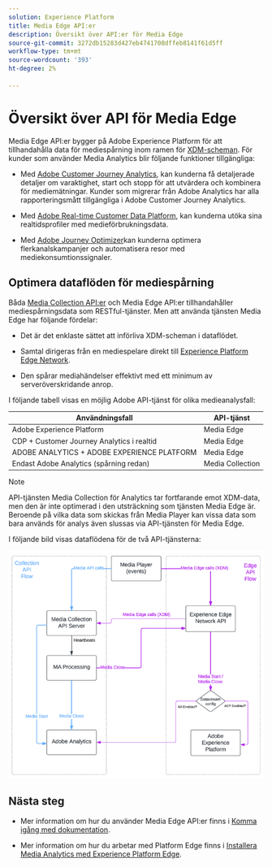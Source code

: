 ```yaml
---
solution: Experience Platform
title: Media Edge API:er
description: Översikt över API:er för Media Edge
source-git-commit: 3272db15283d427eb4741708dffeb8141f61d5ff
workflow-type: tm+mt
source-wordcount: '393'
ht-degree: 2%

---
```



# Översikt över API för Media Edge

Media Edge API:er bygger på Adobe Experience Platform för att tillhandahålla data för mediespårning inom ramen för [XDM-scheman](https://experienceleague.adobe.com/docs/experience-platform/xdm/home.html?lang=en#:~:text=Experience%20Data%20Model%20(XDM)%2C,the%20power%20of%20digital%20experiences). För kunder som använder Media Analytics blir följande funktioner tillgängliga:

* Med [Adobe Customer Journey Analytics](https://experienceleague.adobe.com/docs/analytics-platform/using/cja-overview/cja-overview.html?lang=en), kan kunderna få detaljerade detaljer om varaktighet, start och stopp för att utvärdera och kombinera för mediemätningar. Kunder som migrerar från Adobe Analytics har alla rapporteringsmått tillgängliga i Adobe Customer Journey Analytics.

* Med [Adobe Real-time Customer Data Platform](https://experienceleague.adobe.com/docs/experience-platform/rtcdp/overview.html?lang=sv), kan kunderna utöka sina realtidsprofiler med medieförbrukningsdata.

* Med [Adobe Journey Optimizer](https://experienceleague.adobe.com/docs/journey-optimizer/using/get-started/get-started.html?lang=en)kan kunderna optimera flerkanalskampanjer och automatisera resor med mediekonsumtionssignaler.


## Optimera dataflöden för mediespårning

Båda [Media Collection API:er](https://experienceleague.adobe.com/docs/media-analytics/using/implementation/streaming-media-apis/mc-api-overview.html?lang=en&amp;media-tracking-data-flows) och Media Edge API:er tillhandahåller mediespårningsdata som RESTful-tjänster. Men att använda tjänsten Media Edge har följande fördelar:

* Det är det enklaste sättet att införliva XDM-scheman i dataflödet.

* Samtal dirigeras från en mediespelare direkt till [Experience Platform Edge Network](https://experienceleague.adobe.com/docs/experience-platform/edge-network-server-api/overview.html?lang=en).

* Den spårar mediahändelser effektivt med ett minimum av serveröverskridande anrop.

I följande tabell visas en möjlig Adobe API-tjänst för olika medieanalysfall:

| Användningsfall | API-tjänst |
| -------- | ----------- |
| Adobe Experience Platform | Media Edge |
| CDP + Customer Journey Analytics i realtid | Media Edge |
| ADOBE ANALYTICS + ADOBE EXPERIENCE PLATFORM | Media Edge |
| Endast Adobe Analytics (spårning redan) | Media Collection |

>[!NOTE]
>
> API-tjänsten Media Collection för Analytics tar fortfarande emot XDM-data, men den är inte optimerad i den utsträckning som tjänsten Media Edge är. Beroende på vilka data som skickas från Media Player kan vissa data som bara används för analys även slussas via API-tjänsten för Media Edge.

I följande bild visas dataflödena för de två API-tjänsterna:

![Dataflöden för medieanalys](../assets/edge-api-dataflow.png)

## Nästa steg

* Mer information om hur du använder Media Edge API:er finns i [Komma igång med dokumentation](getting-started.md).

* Mer information om hur du arbetar med Platform Edge finns i [Installera Media Analytics med Experience Platform Edge](https://experienceleague.adobe.com/docs/media-analytics/using/implementation/implementation-edge.html?lang=en).




